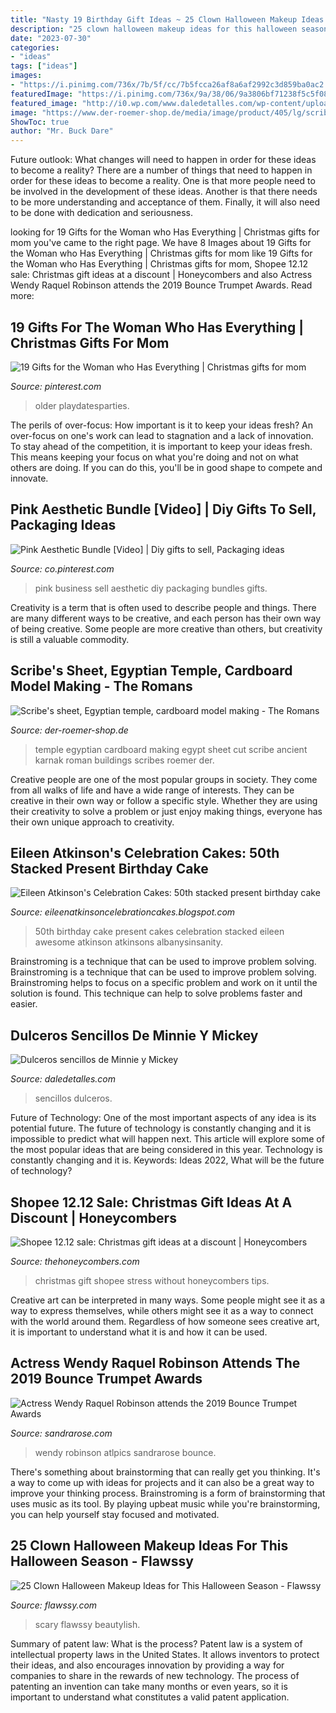 ```yaml
---
title: "Nasty 19 Birthday Gift Ideas ~ 25 Clown Halloween Makeup Ideas For This Halloween Season"
description: "25 clown halloween makeup ideas for this halloween season"
date: "2023-07-30"
categories:
- "ideas"
tags: ["ideas"]
images:
- "https://i.pinimg.com/736x/7b/5f/cc/7b5fcca26af8a6af2992c3d859ba0ac2.jpg"
featuredImage: "https://i.pinimg.com/736x/9a/38/06/9a3806bf71238f5c5f0894f247a0d168.jpg"
featured_image: "http://i0.wp.com/www.daledetalles.com/wp-content/uploads/2016/04/dulcero-minnie1.jpg"
image: "https://www.der-roemer-shop.de/media/image/product/405/lg/scribes-sheet-egyptian-temple-cardboard-model-making.jpg"
ShowToc: true
author: "Mr. Buck Dare"
---
```



Future outlook: What changes will need to happen in order for these ideas to become a reality?
There are a number of things that need to happen in order for these ideas to become a reality. One is that more people need to be involved in the development of these ideas. Another is that there needs to be more understanding and acceptance of them. Finally, it will also need to be done with dedication and seriousness.

	

		
looking for 19 Gifts for the Woman who Has Everything | Christmas gifts for mom you've came to the right page. We have 8 Images about 19 Gifts for the Woman who Has Everything | Christmas gifts for mom like 19 Gifts for the Woman who Has Everything | Christmas gifts for mom, Shopee 12.12 sale: Christmas gift ideas at a discount | Honeycombers and also Actress Wendy Raquel Robinson attends the 2019 Bounce Trumpet Awards. Read more:
		
    
## 19 Gifts For The Woman Who Has Everything | Christmas Gifts For Mom

<img loading=lazy src="https://i.pinimg.com/736x/7b/5f/cc/7b5fcca26af8a6af2992c3d859ba0ac2.jpg" onerror="this.onerror=null;this.src='https://tse3.mm.bing.net/th?id=OIP.atIT3loO9aJkw4plXJUzNwHaLG&amp;pid=15.1';" alt="19 Gifts for the Woman who Has Everything | Christmas gifts for mom">

_Source: pinterest.com_

>older playdatesparties. 

	

The perils of over-focus: How important is it to keep your ideas fresh?
An over-focus on one's work can lead to stagnation and a lack of innovation. To stay ahead of the competition, it is important to keep your ideas fresh. This means keeping your focus on what you're doing and not on what others are doing. If you can do this, you'll be in good shape to compete and innovate.

    
## Pink Aesthetic Bundle [Video] | Diy Gifts To Sell, Packaging Ideas

<img loading=lazy src="https://i.pinimg.com/736x/9a/38/06/9a3806bf71238f5c5f0894f247a0d168.jpg" onerror="this.onerror=null;this.src='https://tse1.mm.bing.net/th?id=OIP.NlUPIBAs_kIhbtRnzCPbqgHaNK&amp;pid=15.1';" alt="Pink Aesthetic Bundle [Video] | Diy gifts to sell, Packaging ideas">

_Source: co.pinterest.com_

>pink business sell aesthetic diy packaging bundles gifts. 

	

Creativity is a term that is often used to describe people and things. There are many different ways to be creative, and each person has their own way of being creative. Some people are more creative than others, but creativity is still a valuable commodity.

    
## Scribe&#039;s Sheet, Egyptian Temple, Cardboard Model Making - The Romans

<img loading=lazy src="https://www.der-roemer-shop.de/media/image/product/405/lg/scribes-sheet-egyptian-temple-cardboard-model-making.jpg" onerror="this.onerror=null;this.src='https://tse3.mm.bing.net/th?id=OIP.V0-GJd5J-dtdtijM4JrHtAHaJ4&amp;pid=15.1';" alt="Scribe&#039;s sheet, Egyptian temple, cardboard model making - The Romans">

_Source: der-roemer-shop.de_

>temple egyptian cardboard making egypt sheet cut scribe ancient karnak roman buildings scribes roemer der. 

	

Creative people are one of the most popular groups in society. They come from all walks of life and have a wide range of interests. They can be creative in their own way or follow a specific style. Whether they are using their creativity to solve a problem or just enjoy making things, everyone has their own unique approach to creativity.

    
## Eileen Atkinson&#039;s Celebration Cakes: 50th Stacked Present Birthday Cake

<img loading=lazy src="http://4.bp.blogspot.com/-_vFlGgIaDTA/T9OP0viQycI/AAAAAAAAAPg/zH5nfFVNtZA/s1600/DSCN1231.JPG" onerror="this.onerror=null;this.src='https://tse2.mm.bing.net/th?id=OIP.4k1GenKvLe2CI2-epp9-kgHaJ4&amp;pid=15.1';" alt="Eileen Atkinson&#039;s Celebration Cakes: 50th stacked present birthday cake">

_Source: eileenatkinsoncelebrationcakes.blogspot.com_

>50th birthday cake present cakes celebration stacked eileen awesome atkinson atkinsons albanysinsanity. 

	

Brainstroming is a technique that can be used to improve problem solving.
Brainstroming is a technique that can be used to improve problem solving. Brainstroming helps to focus on a specific problem and work on it until the solution is found. This technique can help to solve problems faster and easier.

    
## Dulceros Sencillos De Minnie Y Mickey

<img loading=lazy src="http://i0.wp.com/www.daledetalles.com/wp-content/uploads/2016/04/dulcero-minnie1.jpg" onerror="this.onerror=null;this.src='https://tse1.mm.bing.net/th?id=OIP.Q1LIOKKJnGRAYTKyeZ9z5AAAAA&amp;pid=15.1';" alt="Dulceros sencillos de Minnie y Mickey">

_Source: daledetalles.com_

>sencillos dulceros. 

	

Future of Technology: One of the most important aspects of any idea is its potential future. The future of technology is constantly changing and it is impossible to predict what will happen next. This article will explore some of the most popular ideas that are being considered in this year.
Technology is constantly changing and it is. Keywords: Ideas 2022, What will be the future of technology?

    
## Shopee 12.12 Sale: Christmas Gift Ideas At A Discount | Honeycombers

<img loading=lazy src="https://static.thehoneycombers.com/wp-content/uploads/sites/2/2020/12/1-1-1.jpg" onerror="this.onerror=null;this.src='https://tse1.mm.bing.net/th?id=OIP.E_nZG7du1t4M9goZMrh4twHaFS&amp;pid=15.1';" alt="Shopee 12.12 sale: Christmas gift ideas at a discount | Honeycombers">

_Source: thehoneycombers.com_

>christmas gift shopee stress without honeycombers tips. 

	

Creative art can be interpreted in many ways. Some people might see it as a way to express themselves, while others might see it as a way to connect with the world around them. Regardless of how someone sees creative art, it is important to understand what it is and how it can be used.

    
## Actress Wendy Raquel Robinson Attends The 2019 Bounce Trumpet Awards

<img loading=lazy src="https://sandrarose.com/wp-content/uploads/2019/01/PAW_4558.jpg" onerror="this.onerror=null;this.src='https://tse4.mm.bing.net/th?id=OIP.sI9B8EUSyx4u3zbJKh_avQHaK0&amp;pid=15.1';" alt="Actress Wendy Raquel Robinson attends the 2019 Bounce Trumpet Awards">

_Source: sandrarose.com_

>wendy robinson atlpics sandrarose bounce. 

	

There's something about brainstorming that can really get you thinking. It's a way to come up with ideas for projects and it can also be a great way to improve your thinking process. Brainstroming is a form of brainstorming that uses music as its tool. By playing upbeat music while you're brainstorming, you can help yourself stay focused and motivated.

    
## 25 Clown Halloween Makeup Ideas For This Halloween Season - Flawssy

<img loading=lazy src="http://www.flawssy.com/wp-content/uploads/2016/05/Killer-Clown-Halloween-Make-Up.jpg" onerror="this.onerror=null;this.src='https://tse2.mm.bing.net/th?id=OIP.aJ3FmmCbk5_FEyZEI0f71QHaLH&amp;pid=15.1';" alt="25 Clown Halloween Makeup Ideas for This Halloween Season - Flawssy">

_Source: flawssy.com_

>scary flawssy beautylish. 

	

Summary of patent law: What is the process?
Patent law is a system of intellectual property laws in the United States. It allows inventors to protect their ideas, and also encourages innovation by providing a way for companies to share in the rewards of new technology. The process of patenting an invention can take many months or even years, so it is important to understand what constitutes a valid patent application.

